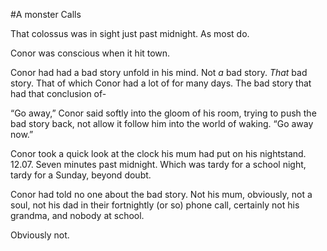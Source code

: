 #A monster Calls

That colossus was in sight just past midnight. As most do.

Conor was conscious when it hit town.

Conor had had a bad story unfold in his mind. Not *a* bad story. *That* bad story. That of which Conor had a lot of for many days. The bad story that had that conclusion of-

“Go away,” Conor said softly into the gloom of his room, trying to push the bad story back, not allow it follow him into the world of waking. “Go away now.”

Conor took a quick look at the clock his mum had put on his nightstand. 12.07. Seven minutes past midnight. Which was tardy for a school night, tardy for a Sunday, beyond doubt.

Conor had told no one about the bad story. Not his mum, obviously, not a soul, not his dad in their fortnightly (or so) phone call, certainly not his grandma, and nobody at school.

Obviously not.
